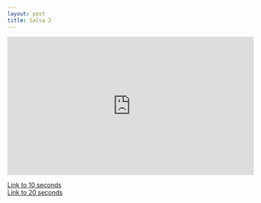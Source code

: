 ```yaml
---
layout: post
title: Salsa 2
---
```


<iframe id="zajecia2" width="560" height="315" src="https://www.youtube.com/embed/JnQ4HNZRrrE?enablejsapi=1&origin=https://mnocon.github.io" frameborder="0" enablejsapi="1" allowfullscreen></iframe>

<a href="#" onclick="playerSeekTo('zajecia2', 10); return false;">Link to 10 seconds</a>  
<a href="#" onclick="playerSeekTo('zajecia2', 20); return false;">Link to 20 seconds</a>